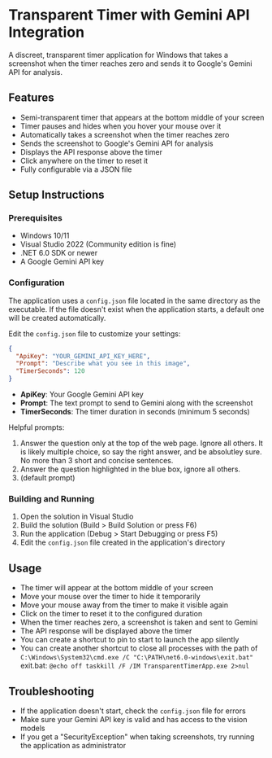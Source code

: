 # Transparent Timer with Gemini API Integration

A discreet, transparent timer application for Windows that takes a screenshot when the timer reaches zero and sends it to Google's Gemini API for analysis.

## Features

- Semi-transparent timer that appears at the bottom middle of your screen
- Timer pauses and hides when you hover your mouse over it
- Automatically takes a screenshot when the timer reaches zero
- Sends the screenshot to Google's Gemini API for analysis
- Displays the API response above the timer
- Click anywhere on the timer to reset it
- Fully configurable via a JSON file

## Setup Instructions

### Prerequisites

- Windows 10/11
- Visual Studio 2022 (Community edition is fine)
- .NET 6.0 SDK or newer
- A Google Gemini API key

### Configuration

The application uses a `config.json` file located in the same directory as the executable. If the file doesn't exist when the application starts, a default one will be created automatically.

Edit the `config.json` file to customize your settings:

```json
{
  "ApiKey": "YOUR_GEMINI_API_KEY_HERE",
  "Prompt": "Describe what you see in this image",
  "TimerSeconds": 120
}
```

- **ApiKey**: Your Google Gemini API key
- **Prompt**: The text prompt to send to Gemini along with the screenshot
- **TimerSeconds**: The timer duration in seconds (minimum 5 seconds)

Helpful prompts:
  1. Answer the question only at the top of the web page. Ignore all others. It is likely multiple choice, so say the right answer, and be absolutley sure. No more than 3 short and concise sentences.
  2. Answer the question highlighted in the blue box, ignore all others.
  3. (default prompt)

### Building and Running

1. Open the solution in Visual Studio
2. Build the solution (Build > Build Solution or press F6)
3. Run the application (Debug > Start Debugging or press F5)
4. Edit the `config.json` file created in the application's directory

## Usage

- The timer will appear at the bottom middle of your screen
- Move your mouse over the timer to hide it temporarily
- Move your mouse away from the timer to make it visible again
- Click on the timer to reset it to the configured duration
- When the timer reaches zero, a screenshot is taken and sent to Gemini
- The API response will be displayed above the timer
- You can create a shortcut to pin to start to launch the app silently
- You can create another shortcut to close all processes with the path of `C:\Windows\System32\cmd.exe /C "C:\PATH\net6.0-windows\exit.bat"`
exit.bat:
`@echo off
taskkill /F /IM TransparentTimerApp.exe 2>nul`

## Troubleshooting

- If the application doesn't start, check the `config.json` file for errors
- Make sure your Gemini API key is valid and has access to the vision models
- If you get a "SecurityException" when taking screenshots, try running the application as administrator
